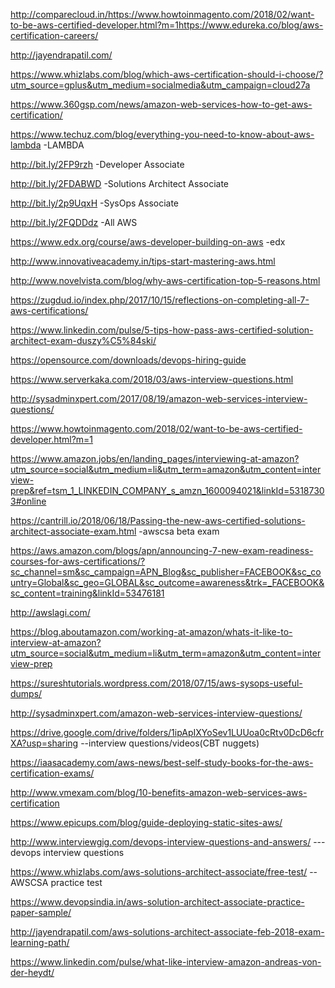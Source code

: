 http://comparecloud.in/https://www.howtoinmagento.com/2018/02/want-to-be-aws-certified-developer.html?m=1https://www.edureka.co/blog/aws-certification-careers/

http://jayendrapatil.com/

https://www.whizlabs.com/blog/which-aws-certification-should-i-choose/?utm_source=gplus&utm_medium=socialmedia&utm_campaign=cloud27a

https://www.360gsp.com/news/amazon-web-services-how-to-get-aws-certification/

https://www.techuz.com/blog/everything-you-need-to-know-about-aws-lambda          -LAMBDA

http://bit.ly/2FP9rzh                                                             -Developer Associate

http://bit.ly/2FDABWD                                                             -Solutions Architect Associate

http://bit.ly/2p9UqxH                                                             -SysOps Associate

http://bit.ly/2FQDDdz                                                             -All AWS

https://www.edx.org/course/aws-developer-building-on-aws                          -edx

http://www.innovativeacademy.in/tips-start-mastering-aws.html

http://www.novelvista.com/blog/why-aws-certification-top-5-reasons.html

https://zugdud.io/index.php/2017/10/15/reflections-on-completing-all-7-aws-certifications/

https://www.linkedin.com/pulse/5-tips-how-pass-aws-certified-solution-architect-exam-duszy%C5%84ski/

https://opensource.com/downloads/devops-hiring-guide

https://www.serverkaka.com/2018/03/aws-interview-questions.html

http://sysadminxpert.com/2017/08/19/amazon-web-services-interview-questions/

https://www.howtoinmagento.com/2018/02/want-to-be-aws-certified-developer.html?m=1

https://www.amazon.jobs/en/landing_pages/interviewing-at-amazon?utm_source=social&utm_medium=li&utm_term=amazon&utm_content=interview-prep&ref=tsm_1_LINKEDIN_COMPANY_s_amzn_1600094021&linkId=53187303#online

https://cantrill.io/2018/06/18/Passing-the-new-aws-certified-solutions-architect-associate-exam.html   -awscsa beta exam

https://aws.amazon.com/blogs/apn/announcing-7-new-exam-readiness-courses-for-aws-certifications/?sc_channel=sm&sc_campaign=APN_Blog&sc_publisher=FACEBOOK&sc_country=Global&sc_geo=GLOBAL&sc_outcome=awareness&trk=_FACEBOOK&sc_content=training&linkId=53476181

http://awslagi.com/

https://blog.aboutamazon.com/working-at-amazon/whats-it-like-to-interview-at-amazon?utm_source=social&utm_medium=li&utm_term=amazon&utm_content=interview-prep

https://sureshtutorials.wordpress.com/2018/07/15/aws-sysops-useful-dumps/

http://sysadminxpert.com/amazon-web-services-interview-questions/

https://drive.google.com/drive/folders/1ipApIXYoSev1LUUoa0cRtv0DcD6cfrXA?usp=sharing --interview questions/videos(CBT nuggets)

https://iaasacademy.com/aws-news/best-self-study-books-for-the-aws-certification-exams/

http://www.vmexam.com/blog/10-benefits-amazon-web-services-aws-certification

https://www.epicups.com/blog/guide-deploying-static-sites-aws/

http://www.interviewgig.com/devops-interview-questions-and-answers/           ---devops interview questions

https://www.whizlabs.com/aws-solutions-architect-associate/free-test/        --AWSCSA practice test

https://www.devopsindia.in/aws-solution-architect-associate-practice-paper-sample/    

http://jayendrapatil.com/aws-solutions-architect-associate-feb-2018-exam-learning-path/

https://www.linkedin.com/pulse/what-like-interview-amazon-andreas-von-der-heydt/
